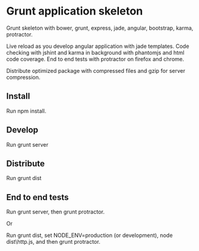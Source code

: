 Grunt application skeleton
==========================

Grunt skeleton with bower, grunt, express, jade, angular, bootstrap, karma, protractor.

Live reload as you develop angular application with jade templates.
Code checking with jshint and karma in background with phantomjs and html code coverage.
End to end tests with protractor on firefox and chrome.

Distribute optimized package with compressed files and gzip for server compression.

Install
-------

Run npm install.

Develop
-------

Run grunt server

Distribute
----------

Run grunt dist

End to end tests
----------------

Run grunt server, then grunt protractor.

Or

Run grunt dist, set NODE_ENV=production (or development), node dist\http.js, and then grunt protractor.
